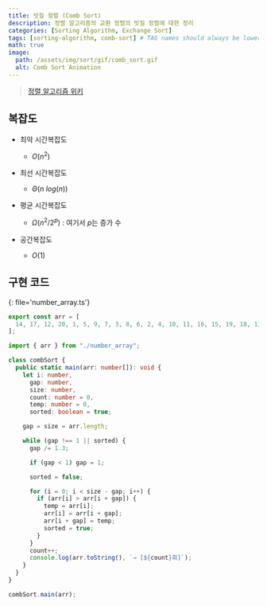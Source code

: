 ```yaml
---
title: 빗질 정렬 (Comb Sort)
description: 정렬 알고리즘의 교환 정렬의 빗질 정렬에 대한 정리
categories: [Sorting Algorithm, Exchange Sort]
tags: [sorting-algorithm, comb-sort] # TAG names should always be lowercase
math: true
image:
  path: /assets/img/sort/gif/comb_sort.gif
  alt: Comb Sort Animation
---
```


> [정렬 알고리즘 위키](https://ko.wikipedia.org/wiki/%EC%A0%95%EB%A0%AC_%EC%95%8C%EA%B3%A0%EB%A6%AC%EC%A6%98)

## 복잡도

- 최악 시간복잡도

  - $O(n^2)$

- 최선 시간복잡도

  - $\Theta(n \ log(n))$

- 평균 시간복잡도

  - $\Omega(n^2 / 2^p)$ : 여기서 $p$는 증가 수

- 공간복잡도

  - $O(1)$

## 구현 코드

{: file='number_array.ts'}

```ts
export const arr = [
  14, 17, 12, 20, 1, 5, 9, 7, 3, 8, 6, 2, 4, 10, 11, 16, 15, 19, 18, 13,
];
```

```ts
import { arr } from "./number_array";

class combSort {
  public static main(arr: number[]): void {
    let i: number,
      gap: number,
      size: number,
      count: number = 0,
      temp: number = 0,
      sorted: boolean = true;

    gap = size = arr.length;

    while (gap !== 1 || sorted) {
      gap /= 1.3;

      if (gap < 1) gap = 1;

      sorted = false;

      for (i = 0; i < size - gap; i++) {
        if (arr[i] > arr[i + gap]) {
          temp = arr[i];
          arr[i] = arr[i + gap];
          arr[i + gap] = temp;
          sorted = true;
        }
      }
      count++;
      console.log(arr.toString(), `→ [${count}회]`);
    }
  }
}

combSort.main(arr);
```
